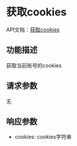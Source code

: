 # 获取cookies

API文档：[获取cookies](https://napcat.apifox.cn/226657041e0.md)

## 功能描述
获取当前账号的cookies

## 请求参数
无

## 响应参数
- cookies: cookies字符串
